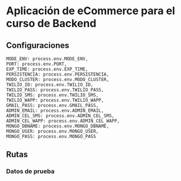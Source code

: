 # Aplicación de eCommerce para el curso de Backend

## Configuraciones
    MODE_ENV: process.env.MODE_ENV,
    PORT: process.env.PORT,
    EXP_TIME: process.env.EXP_TIME,
    PERSISTENCIA: process.env.PERSISTENCIA,
    MODO_CLUSTER: process.env.MODO_CLUSTER,
    TWILIO_ID: process.env.TWILIO_ID,
    TWILIO_PASS: process.env.TWILIO_PASS,
    TWILIO_SMS: process.env.TWILIO_SMS,
    TWILIO_WAPP: process.env.TWILIO_WAPP,
    GMAIL_PASS: process.env.GMAIL_PASS,
    ADMIN_EMAIL: process.env.ADMIN_EMAIL,
    ADMIN_CEL_SMS: process.env.ADMIN_CEL_SMS,
    ADMIN_CEL_WAPP: process.env.ADMIN_CEL_WAPP,
    MONGO_DBNAME: process.env.MONGO_DBNAME,
    MONGO_USER: process.env.MONGO_USER,
    MONGO_PASS: process.env.MONGO_PASS

## Rutas

### Datos de prueba
